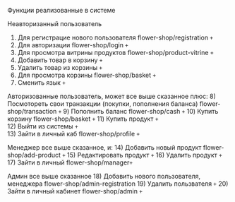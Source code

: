 Функции реализованные в системе 

Неавторизанный пользователь 
1) Для регистрацие нового пользователя  flower-shop/registration `+`
2) Для авторизации 			            flower-shop/login `+`
3) Для просмотра витрины продуктов 	    flower-shop/product-vitrine `+`
4) Добавить товар в корзину             `+`
5) Удалить товар из корзины             `+`
6) Для просмотра корзины 		        flower-shop/basket `+`
7) Сменить язык `+`

Авторизованные пользователь, может все выше сказанное плюс:
8) Посмотореть свои транзакции (покупки, пополнения баланса) flower-shop/transaction `+`
9) Пополнить баланс 					 flower-shop/cash  `+`
10) Купить корзину 					     flower-shop/basket `+` 
11) Купить продукт              `+`     
12) Выйти из системы 			`+`		 
13) Зайти в личный каб              flower-shop/profile `+`

Менеджер все выше сказанное, и:
14) Добавить новый продукт 				 flower-shop/add-product `+` 
15) Редактировать продукт               `+`	
16) Удалить продукт                     `+`   
17) Зайти в личный                       flower-shop/manager`+`   	

Админ все выше сказанное
18) Добавить нового пользователя, менеджера flower-shop/admin-registration 
19) Удалить пользвателя             `+` 
20) Зайти в личный кабинет  			flower-shop/admin `+` 


